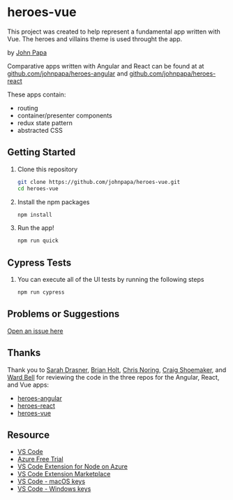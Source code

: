 # heroes-vue

This project was created to help represent a fundamental app written with Vue. The heroes and villains theme is used throught the app.

by [John Papa](http://twitter.com/john_papa)

Comparative apps written with Angular and React can be found at at [github.com/johnpapa/heroes-angular](https://github.com/johnpapa/heroes-angular) and [github.com/johnpapa/heroes-react](https://github.com/johnpapa/heroes-react)

These apps contain:

- routing
- container/presenter components
- redux state pattern
- abstracted CSS

## Getting Started

1. Clone this repository

   ```bash
   git clone https://github.com/johnpapa/heroes-vue.git
   cd heroes-vue
   ```

1. Install the npm packages

   ```bash
   npm install
   ```

1. Run the app!

   ```bash
   npm run quick
   ```

## Cypress Tests

1. You can execute all of the UI tests by running the following steps

   ```bash
   npm run cypress
   ```

## Problems or Suggestions

[Open an issue here](https://github.com/johnpapa/heroes-vue/issues)

## Thanks

Thank you to [Sarah Drasner](https://twitter.com/), [Brian Holt](https://twitter.com/), [Chris Noring](https://twitter.com/), [Craig Shoemaker](https://twitter.com/), and [Ward Bell](https://twitter.com/wardbell) for reviewing the code in the three repos for the Angular, React, and Vue apps:

- [heroes-angular](https://github.com/johnpapa/heroes-angular)
- [heroes-react](https://github.com/johnpapa/heroes-react)
- [heroes-vue](https://github.com/johnpapa/heroes-vue)

## Resource

- [VS Code](https://aka.ms/codeit)
- [Azure Free Trial](https://aka.ms/jp-free)
- [VS Code Extension for Node on Azure](https://aka.ms/vsc-node)
- [VS Code Extension Marketplace](https://aka.ms/jp-codeext)
- [VS Code - macOS keys](https://aka.ms/jp-code-mackeys)
- [VS Code - Windows keys](https://aka.ms/jp-code-winkeys)
